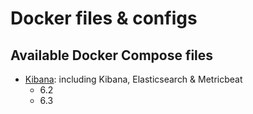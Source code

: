 # Docker files & configs

## Available Docker Compose files

* [Kibana](kibana/): including Kibana, Elasticsearch & Metricbeat
  * 6.2
  * 6.3

